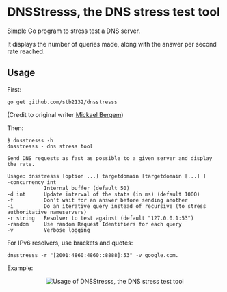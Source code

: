 # DNSStresss, the DNS stress test tool

Simple Go program to stress test a DNS server.

It displays the number of queries made, along with the answer per second rate reached.

## Usage

First:

    go get github.com/stb2132/dnsstresss

(Credit to original writer [Mickael Bergem](https://github.com/MickaelBergem/dnsstresss))

Then:

    $ dnsstresss -h
    dnsstresss - dns stress tool

    Send DNS requests as fast as possible to a given server and display the rate.

    Usage: dnsstresss [option ...] targetdomain [targetdomain [...] ]
    -concurrency int
                Internal buffer (default 50)
    -d int      Update interval of the stats (in ms) (default 1000)
    -f          Don't wait for an answer before sending another
    -i          Do an iterative query instead of recursive (to stress authoritative nameservers)
    -r string   Resolver to test against (default "127.0.0.1:53")
    -random     Use random Request Identifiers for each query
    -v          Verbose logging

For IPv6 resolvers, use brackets and quotes:

    dnsstresss -r "[2001:4860:4860::8888]:53" -v google.com.

Example:

<p align="center">
    <img src="https://mickaelbergem.github.io/dnsstresss/animation.svg" alt="Usage of DNSStresss, the DNS stress test tool">
</p>
